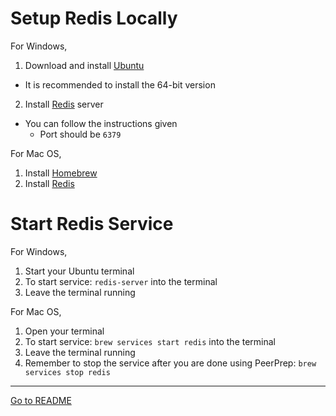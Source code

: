 # Setup Redis Locally

For Windows,

1. Download and install [Ubuntu](https://ubuntu.com/download/desktop)
  - It is recommended to install the 64-bit version
2. Install [Redis](https://redis.io/docs/install/install-redis/install-redis-on-windows/) server
  - You can follow the instructions given
    - Port should be `6379`

For Mac OS,

1. Install [Homebrew](https://brew.sh/)
2. Install [Redis](https://redis.io/docs/install/install-redis/install-redis-on-mac-os/)

# Start Redis Service

For Windows,

1. Start your Ubuntu terminal
2. To start service: `redis-server` into the terminal
3. Leave the terminal running

For Mac OS,

1. Open your terminal
2. To start service: `brew services start redis` into the terminal
3. Leave the terminal running
4. Remember to stop the service after you are done using PeerPrep: `brew services stop redis`

---

[Go to README](../README.md)
